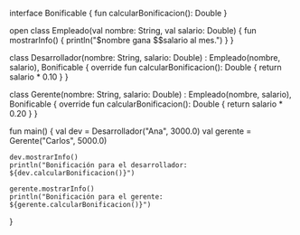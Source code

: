 interface Bonificable {
    fun calcularBonificacion(): Double
}

open class Empleado(val nombre: String, val salario: Double) {
    fun mostrarInfo() {
        println("$nombre gana $$salario al mes.")
    }
}

class Desarrollador(nombre: String, salario: Double) : Empleado(nombre, salario), Bonificable {
    override fun calcularBonificacion(): Double {
        return salario * 0.10 
    }
}

class Gerente(nombre: String, salario: Double) : Empleado(nombre, salario), Bonificable {
    override fun calcularBonificacion(): Double {
        return salario * 0.20 
    }
}

fun main() {
    val dev = Desarrollador("Ana", 3000.0)
    val gerente = Gerente("Carlos", 5000.0)

    dev.mostrarInfo()
    println("Bonificación para el desarrollador: ${dev.calcularBonificacion()}")

    gerente.mostrarInfo()
    println("Bonificación para el gerente: ${gerente.calcularBonificacion()}")
}
